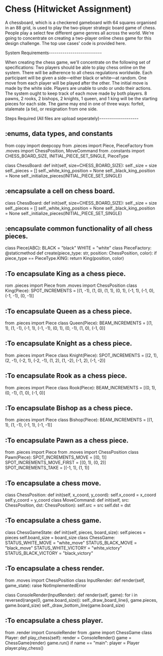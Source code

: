 # Chess (Hitwicket Assignment)

A chessboard, which is a checkered gameboard with 64 squares organised in an 88 grid, is used to play the two-player strategic board game of chess. People play a select few different game genres all across the world. We're going to concentrate on creating a two-player online chess game for this design challenge. The top use cases' code is provided here.

System Requirements---------------------------

When creating the chess game, we'll concentrate on the following set of specifications:
Two players should be able to play chess online on the system. There will be adherence to all chess regulations worldwide. Each participant will be given a side—either black or white—at random. One move from each player will be played after the other. The initial move is made by the white side. Players are unable to undo or undo their actions. The system ought to keep track of each move made by both players. 8 pawns, 2 rooks, 2 bishops, 2 knights, 1 queen, and 1 king will be the starting pieces for each side. The game may end in one of three ways: forfeit, stalemate (a tie), or resignation from one side.

Steps Required (All files are upload seperately)--------------------

## :enums, data types, and constants

 from copy import deepcopy from .pieces import Piece, PieceFactory from .moves import ChessPosition, MoveCommand from .constants import CHESS_BOARD_SIZE, INITIAL_PIECE_SET_SINGLE, PieceType

 class ChessBoard: def init(self, size=CHESS_BOARD_SIZE): 
 self._size = size self._pieces = [] self._white_king_position = None self._black_king_position = None self._initialize_pieces(INITIAL_PIECE_SET_SINGLE)

## :encapsulate a cell on chess board.

class ChessBoard: def init(self, size=CHESS_BOARD_SIZE): 
self._size = size self._pieces = [] self._white_king_position = None self._black_king_position = None self._initialize_pieces(INITIAL_PIECE_SET_SINGLE)

## :encapsulate common functionality of all chess pieces.

class Piece(ABC): BLACK = "black" WHITE = "white"
class PieceFactory: @staticmethod def create(piece_type: str, position: ChessPosition, color): 
if piece_type == PieceType.KING: return King(position, color)

## :To encapsulate King as a chess piece.

rom .pieces import Piece from .moves import ChessPosition
class King(Piece): SPOT_INCREMENTS = [(1, -1), (1, 0), (1, 1), (0, 1), (-1, 1), (-1, 0), (-1, -1), (0, -1)]

## :To encapsulate Queen as a chess piece.

from .pieces import Piece
class Queen(Piece): BEAM_INCREMENTS = [(1, 1), (1, -1), (-1, 1), (-1, -1), (0, 1), (0, -1), (1, 0), (-1, 0)]

## :To encapsulate Knight as a chess piece.

from .pieces import Piece
 class Knight(Piece): SPOT_INCREMENTS = [(2, 1), (2, -1), (-2, 1), (-2, -1), (1, 2), (1, -2), (-1, 2), (-1, -2)]

## :To encapsulate Rook as a chess piece.

from .pieces import Piece
class Rook(Piece): BEAM_INCREMENTS = [(0, 1), (0, -1), (1, 0), (-1, 0)]

## :To encapsulate Bishop as a chess piece.

from .pieces import Piece
class Bishop(Piece): BEAM_INCREMENTS = [(1, 1), (1, -1), (-1, 1), (-1, -1)]

## :To encapsulate Pawn as a chess piece.

from .pieces import Piece from .moves import ChessPosition
class Pawn(Piece): SPOT_INCREMENTS_MOVE = [(0, 1)] SPOT_INCREMENTS_MOVE_FIRST = [(0, 1), (0, 2)] SPOT_INCREMENTS_TAKE = [(-1, 1), (1, 1)]

## :To encapsulate a chess move.

class ChessPosition: def init(self, x_coord, y_coord): self.x_coord = x_coord self.y_coord = y_coord
class MoveCommand: def init(self, src: ChessPosition, dst: ChessPosition): self.src = src self.dst = dst

## :To encapsulate a chess game.

class ChessGameState: def init(self, pieces, board_size): 
self.pieces = pieces self.board_size = board_size
class ChessGame: STATUS_WHITE_MOVE = "white_move" STATUS_BLACK_MOVE = "black_move" STATUS_WHITE_VICTORY = "white_victory" STATUS_BLACK_VICTORY = "black_victory"

## :To encapsulate a chess render.

 from .moves import ChessPosition
 class InputRender: def render(self, game_state): raise NotImplementedError

class ConsoleRender(InputRender): def render(self, game): 
for i in reversed(range(0, game.board_size)): self._draw_board_line(i, game.pieces, game.board_size) self._draw_bottom_line(game.board_size)

## :To encapsulate a chess player.

 from .render import ConsoleRender from .game import ChessGame
 class Player: def play_chess(self): render = ConsoleRender() game = ChessGame(render) game.run()
 if name == "main": player = Player player.play_chess()
